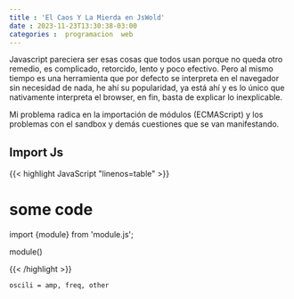 ```yaml
---
title : 'El Caos Y La Mierda en JsWold'
date : 2023-11-23T13:30:38-03:00
categories :  programacion  web
---
```


Javascript pareciera ser esas cosas que todos usan porque no queda otro remedio, es complicado, retorcido, lento y poco efectivo.
Pero al mismo tiempo es una herramienta que por defecto se interpreta en el navegador sin necesidad de nada, he ahí su popularidad, ya está ahí y es lo único que nativamente interpreta el browser, en fin, basta de explicar lo inexplicable.

Mi problema radica en la importación de módulos (ECMAScript) y los problemas con el sandbox y demás cuestiones que se van manifestando.

## Import Js


{{< highlight JavaScript "linenos=table" >}}
# some code
import {module} from 'module.js';

module()

{{< /highlight >}}

```
oscili = amp, freq, other
```



